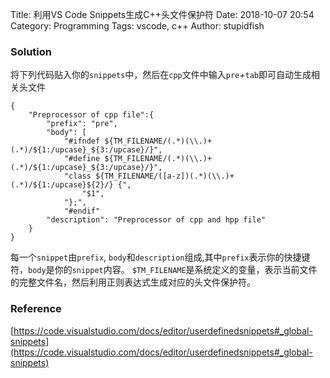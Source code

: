 Title: 利用VS Code Snippets生成C++头文件保护符
Date: 2018-10-07 20:54
Category: Programming
Tags: vscode, c++ 
Author: stupidfish

### Solution

将下列代码贴入你的`snippets`中，然后在`cpp`文件中输入`pre`+`tab`即可自动生成相关头文件

    {
        "Preprocessor of cpp file":{
            "prefix": "pre",
            "body": [
                "#ifndef ${TM_FILENAME/(.*)(\\.)+(.*)/${1:/upcase}_${3:/upcase}/}",
                "#define ${TM_FILENAME/(.*)(\\.)+(.*)/${1:/upcase}_${3:/upcase}/}",
                "class ${TM_FILENAME/([a-z])(.*)(\\.)+(.*)/${1:/upcase}${2}/} {",
                    "$1",
                "};",
                "#endif"
            "description": "Preprocessor of cpp and hpp file"
        }
    }

每一个`snippet`由`prefix`, `body`和`description`组成,其中`prefix`表示你的快捷键符，`body`是你的`snippet`内容。
`$TM_FILENAME`是系统定义的变量，表示当前文件的完整文件名，然后利用正则表达式生成对应的头文件保护符。

### Reference

[https://code.visualstudio.com/docs/editor/userdefinedsnippets#_global-snippets](https://code.visualstudio.com/docs/editor/userdefinedsnippets#_global-snippets)

